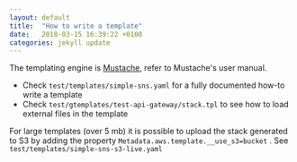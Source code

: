 ```yaml
---
layout: default
title:  "How to write a template"
date:   2018-03-15 16:39:22 +0100
categories: jekyll update
---
```

The templating engine is [Mustache](https://mustache.github.io/), refer to Mustache's user manual. 

* Check `test/templates/simple-sns.yaml` for a fully documented how-to write a template
* Check `test/gtemplates/test-api-gateway/stack.tpl` to see how to load external files in the template

For large templates (over 5 mb) it is possible to upload the stack generated to S3 by adding the property `Metadata.aws.template.__use_s3=bucket` . See `test/templates/simple-sns-s3-live.yaml`
